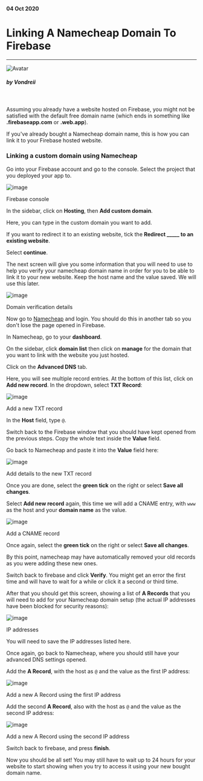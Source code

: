 #### 04 Oct 2020
# Linking A Namecheap Domain To Firebase
___

<!-- ----------- Intro ----------- -->
<div class="avatar-block">
    <img src="./assets/images/avatar.jpg" loading="lazy" alt="Avatar" class="avatar avatar-align">
    <h5 class="avatar-text avatar-align"> by Vondreii</h5>
</div>
<br>
<!-- ----------------------------- -->

Assuming you already have a website hosted on Firebase, you might not be satisfied with the default free domain name (which ends in something like **.firebaseapp.com** or **.web.app**). 

If you've already bought a Namecheap domain name, this is how you can link it to your Firebase hosted website.

### Linking a custom domain using Namecheap

Go into your Firebase account and go to the console. Select the project that you deployed your app to. 

<!-- ----------- Image ----------- -->
<div class="image-container">
	<img src="./assets/blog/images/linkingANamecheapDomainToFirebase/1.jpg" loading="lazy" alt="image" class="image-full"/>
	<div class="image-description"><p>Firebase console</p></div>
</div>
<!-- ----------------------------- -->

In the sidebar, click on **Hosting**, then **Add custom domain**. 

Here, you can type in the custom domain you want to add. 

If you want to redirect it to an existing website, tick the **Redirect _____ to an existing website**.

Select **continue**.

The next screen will give you some information that you will need to use to help you verify your namecheap domain name in order for you to be able to link it to your new website. Keep the host name and the value saved. We will use this later.

<!-- ----------- Image ----------- -->
<div class="image-container">
	<img src="./assets/blog/images/linkingANamecheapDomainToFirebase/2.jpg" loading="lazy" alt="image" class="image-full"/>
	<div class="image-description"><p>Domain verification details</p></div>
</div>
<!-- ----------------------------- -->

Now go to [Namecheap](https://www.namecheap.com/) and login. You should do this in another tab so you don't lose the page opened in Firebase. 

In Namecheap, go to your **dashboard**.

On the sidebar, click **domain list** then click on **manage** for the domain that you want to link with the website you just hosted.

Click on the **Advanced DNS** tab.

Here, you will see multiple record entries. At the bottom of this list, click on **Add new record**. In the dropdown, select **TXT Record**:

<!-- ----------- Image ----------- -->
<div class="image-container">
	<img src="./assets/blog/images/linkingANamecheapDomainToFirebase/3.jpg" loading="lazy" alt="image" class="image-full"/>
	<div class="image-description"><p>Add a new TXT record</p></div>
</div>
<!-- ----------------------------- -->

In the **Host** field, type `@`. 

Switch back to the Firebase window that you should have kept opened from the previous steps. Copy the whole text inside the **Value** field.

Go back to Namecheap and paste it into the **Value** field here:

<!-- ----------- Image ----------- -->
<div class="image-container">
	<img src="./assets/blog/images/linkingANamecheapDomainToFirebase/4.jpg" loading="lazy" alt="image" class="image-full"/>
	<div class="image-description"><p>Add details to the new TXT record</p></div>
</div>
<!-- ----------------------------- -->

Once you are done, select the **green tick** on the right or select **Save all changes**.

Select **Add new record** again, this time we will add a CNAME entry, with `www` as the host and your **domain name** as the value.

<!-- ----------- Image ----------- -->
<div class="image-container">
	<img src="./assets/blog/images/linkingANamecheapDomainToFirebase/5.jpg" loading="lazy" alt="image" class="image-full"/>
	<div class="image-description"><p>Add a CNAME record</p></div>
</div>
<!-- ----------------------------- -->

Once again, select the **green tick** on the right or select **Save all changes**.

By this point, namecheap may have automatically removed your old records as you were adding these new ones.

Switch back to firebase and click **Verify**. You might get an error the first time and will have to wait for a while or click it a second or third time.

After that you should get this screen, showing a list of **A Records** that you will need to add for your Namecheap domain setup (the actual IP addresses have been blocked for security reasons):

<!-- ----------- Image ----------- -->
<div class="image-container">
	<img src="./assets/blog/images/linkingANamecheapDomainToFirebase/6.jpg" loading="lazy" alt="image" class="image-full"/>
	<div class="image-description"><p>IP addresses</p></div>
</div>
<!-- ----------------------------- -->

You will need to save the IP addresses listed here.

Once again, go back to Namecheap, where you should still have your advanced DNS settings opened.

Add the **A Record**, with the host as `@` and the value as the first IP address:

<!-- ----------- Image ----------- -->
<div class="image-container">
	<img src="./assets/blog/images/linkingANamecheapDomainToFirebase/7.jpg" loading="lazy" alt="image" class="image-full"/>
	<div class="image-description"><p>Add a new A Record using the first IP address</p></div>
</div>
<!-- ----------------------------- -->

Add the second **A Record**, also with the host as `@` and the value as the second IP address:

<!-- ----------- Image ----------- -->
<div class="image-container">
	<img src="./assets/blog/images/linkingANamecheapDomainToFirebase/8.jpg" loading="lazy" alt="image" class="image-full"/>
	<div class="image-description"><p>Add a new A Record using the second IP address</p></div>
</div>
<!-- ----------------------------- -->

Switch back to firebase, and press **finish**.

Now you should be all set! You may still have to wait up to 24 hours for your website to start showing when you try to access it using your new bought domain name.